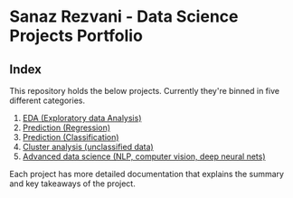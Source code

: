 # Sanaz Rezvani - Data Science Projects Portfolio

## Index

This repository holds the below projects. Currently they're binned in five different categories.

1. [EDA (Exploratory data Analysis)]()
2. [Prediction (Regression)]()
3. [Prediction (Classification)]()
4. [Cluster analysis (unclassified data)]()
5. [Advanced data science (NLP, computer vision, deep neural nets)]()

Each project has more detailed documentation that explains the summary and key takeaways of the project.
